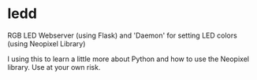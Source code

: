# ledd
RGB LED Webserver (using Flask) and 'Daemon' for setting LED colors (using Neopixel Library)

I using this to learn a little more about Python and how to use the
Neopixel library.  Use at your own risk.
